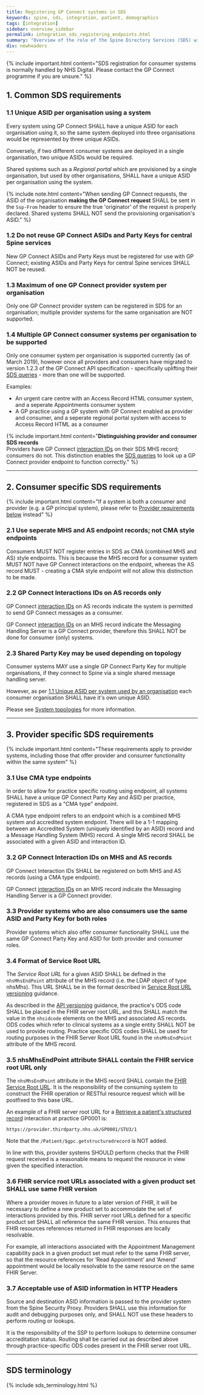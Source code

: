 ```yaml
---
title: Registering GP Connect systems in SDS
keywords: spine, sds, integration, patient, demographics
tags: [integration]
sidebar: overview_sidebar
permalink: integration_sds_registering_endpoints.html
summary: "Overview of the role of the Spine Directory Services (SDS) within GP Connect"
div: newheaders
---
```


{% include important.html content="SDS registration for consumer systems is normally handled by NHS Digital. Please contact the GP Connect programme if you are unsure." %}

## 1. Common SDS requirements ##

### 1.1 Unique ASID per organisation using a system ###

Every system using GP Connect SHALL have a unique ASID for each organisation using it, so the same system deployed into three organisations would be represented by three unique ASIDs.

Conversely, if two different consumer systems are deployed in a single organisation, two unique ASIDs would be required.

Shared systems such as a *Regional portal* which are provisioned by a single organisation, but used by other organisations, SHALL have a unique ASID per organisation using the system.

{% include note.html content="When sending GP Connect requests, the ASID of the organisation **making the GP Connect request** SHALL be sent in the `Ssp-From` header to ensure the true 'originator' of the request is properly declared. Shared systems SHALL NOT send the provisioning organisation's ASID." %}

### 1.2 Do not reuse GP Connect ASIDs and Party Keys for central Spine services ###

New GP Connect ASIDs and Party Keys must be registered for use with GP Connect; existing ASIDs and Party Keys for central Spine services SHALL NOT be reused.

### 1.3 Maximum of one GP Connect provider system per organisation ###

Only one GP Connect provider system can be registered in SDS for an organisation; multiple provider systems for the same organisation are NOT supported.

### 1.4 Multiple GP Connect consumer systems per organisation to be supported ###

Only one consumer system per organisation is supported currently (as of March 2019), however once all providers and consumers have migrated to version 1.2.3 of the GP Connect API specification - specifically uplifting their [SDS queries](integration_spine_directory_service.html) - more than one will be supported.

Examples:

- An urgent care centre with an Access Record HTML consumer system, and a seperate Appointments consumer system
- A GP practice using a GP system with GP Connect enabled as provider and consumer, and a seperate regional portal system with access to Access Record HTML as a consumer

{% include important.html content="**Distinguishing provider and consumer SDS records**<br/>
Providers have GP Connect [interaction IDs](integration_interaction_ids.html) on their SDS MHS record; consumers do not.  This distinction enables the [SDS queries](integration_spine_directory_service.html) to look up a GP Connect provider endpoint to function correctly." %}

---

## 2. Consumer specific SDS requirements ##

{% include important.html content="If a system is both a consumer and provider (e.g. a GP principal system), please refer to [Provider requirements below](#3-provider-specific-sds-requirements) instead" %}

### 2.1 Use seperate MHS and AS endpoint records; not CMA style endpoints ###

Consumers MUST NOT register entries in SDS as CMA (combined MHS and AS) style endpoints.  This is because the MHS record for a consumer system MUST NOT have GP Connect interactions on the endpoint, whereas the AS record MUST - creating a CMA style endpoint will not allow this distinction to be made.

### 2.2 GP Connect Interactions IDs on AS records only ###

GP Connect [interaction IDs](integration_interaction_ids.html) on AS records indicate the system is permitted to send GP Connect messages as a consumer.

GP Connect [interaction IDs](integration_interaction_ids.html) on an MHS record indicate the Messaging Handling Server is a GP Connect provider, therefore this SHALL NOT be done for consumer (only) systems.

### 2.3 Shared Party Key may be used depending on topology ##

Consumer systems MAY use a single GP Connect Party Key for multiple organisations, if they connect to Spine via a single shared message handling server.

However, as per [1.1 Unique ASID per system used by an organisation](#11-unique-asid-per-system-used-by-an-organisation) each consumer organisation SHALL have it's own unique ASID.

Please see [System topologies](integration_system_topologies.html) for more information.

---

## 3. Provider specific SDS requirements ##

{% include important.html content="These requirements apply to provider systems, including those that offer provider and consumer functionality within the same system" %}

### 3.1 Use CMA type endpoints ###

In order to allow for practice specific routing using endpoint, all systems SHALL have a unique GP Connect Party Key and ASID per practice, registered in SDS as a "CMA type" endpoint.

A CMA type endpoint refers to an endpoint which is a combined MHS system and accredited system endpoint. There will be a 1-1 mapping between an Accredited System (uniquely identified by an ASID) record and a Message Handling System (MHS) record. A single MHS record SHALL be associated with a given ASID and interaction ID.

### 3.2 GP Connect Interaction IDs on MHS and AS records  ###

GP Connect Interaction IDs SHALL be registered on both MHS and AS records (using a CMA type endpoint).

GP Connect [interaction IDs](integration_interaction_ids.html) on an MHS record indicate the Messaging Handling Server is a GP Connect provider.

### 3.3 Provider systems who are also consumers use the same ASID and Party Key for both roles ###

Provider systems which also offer consumer functionality SHALL use the same GP Connect Party Key and ASID for both provider and consumer roles.

### 3.4 Format of Service Root URL ###

The *Service Root URL* for a given ASID SHALL be defined in the `nhsMhsEndPoint` attribute of the MHS record (i.e. the LDAP object of type nhsMhs). This URL SHALL be in the format described in [Service Root URL versioning](development_general_api_guidance.html#service-root-url) guidance.

As described in the [API versioning](development_general_api_guidance.html#fhir-api-versioning) guidance, the practice's ODS code  SHALL be placed in the FHIR server root URL, and this SHALL match the value in the `nhsidcode` elements on the MHS and associated AS records.  ODS codes which refer to clinical systems as a single entity SHALL NOT be used to provide routing. Practice specific ODS codes SHALL be used for routing purposes in the FHIR Server Root URL found in the `nhsMhsEndPoint` attribute of the MHS record.

### 3.5 nhsMhsEndPoint attribute SHALL contain the FHIR service root URL only ###

The `nhsMhsEndPoint` attribute in the MHS record SHALL contain the [FHIR Service Root URL](development_general_api_guidance.html#service-root-url). It is the responsibility of the consuming system to construct the FHIR operation or RESTful resource request which will be postfixed to this base URL.

An example of a FHIR server root URL for a [Retrieve a patient's structured record](accessrecord_structured_development_retrieve_patient_record.html) interaction at practice GP0001 is:

`https://provider.thirdparty.nhs.uk/GP0001/STU3/1`

Note that the `/Patient/$gpc.getstructuredrecord` is NOT added.

In line with this, provider systems SHOULD perform checks that the FHIR request received is a reasonable means to request the resource in view given the specified interaction. 

### 3.6 FHIR service root URLs associated with a given product set SHALL use same FHIR version ###

Where a provider moves in future to a later version of FHIR, it will be necessary to define a new product set to accommodate the set of interactions provided by this. FHIR server root URLs defined for a specific product set SHALL all reference the same FHIR version. This ensures that FHIR resources references returned in FHIR responses are locally resolvable. 

For example, all interactions associated with the Appointment Management capability pack in a given product set must refer to the same FHIR server, so that the resource references for ‘Read Appointment’ and ‘Amend’ appointment would be locally resolvable to the same resource on the same FHIR Server. 

### 3.7 Acceptable use of ASID information in HTTP Headers ###

Source and destination ASID information is passed to the provider system from the Spine Security Proxy. Providers SHALL use this information for audit and debugging purposes only, and SHALL NOT use these headers to perform routing or lookups. 

It is the responsibility of the SSP to perform lookups to determine consumer accreditation status. Routing shall be carried out as described above through practice-specific ODS codes present in the FHIR server root URL. 


---

## SDS terminology ##

{% include sds_terminology.html %}
